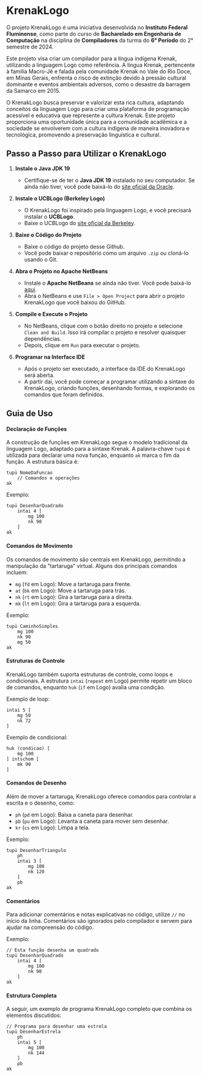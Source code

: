 
# KrenakLogo

O projeto KrenakLogo é uma iniciativa desenvolvida no **Instituto Federal Fluminense**, como parte do curso de **Bacharelado em Engenharia de Computação** na disciplina de **Compiladores** da turma do **6° Período** do 2° semestre de 2024. 

Este projeto visa criar um compilador para a língua indígena Krenak, utilizando a linguagem Logo como referência. A língua Krenak, pertencente à família Macro-Jê e falada pela comunidade Krenak no Vale do Rio Doce, em Minas Gerais, enfrenta o risco de extinção devido à pressão cultural dominante e eventos ambientais adversos, como o desastre da barragem da Samarco em 2015. 

O KrenakLogo busca preservar e valorizar esta rica cultura, adaptando conceitos da linguagem Logo para criar uma plataforma de programação acessível e educativa que represente a cultura Krenak. Este projeto proporciona uma oportunidade única para a comunidade acadêmica e a sociedade se envolverem com a cultura indígena de maneira inovadora e tecnológica, promovendo a preservação linguística e cultural.

## Passo a Passo para Utilizar o KrenakLogo

1. **Instale o Java JDK 19**
   - Certifique-se de ter o **Java JDK 19** instalado no seu computador. Se ainda não tiver, você pode baixá-lo do [site oficial da Oracle](https://www.oracle.com/java/technologies/javase/jdk19-archive-downloads.html).

2. **Instale o UCBLogo (Berkeley Logo)**
   - O KrenakLogo foi inspirado pela linguagem Logo, e você precisará instalar o **UCBLogo**. 
   - Baixe o UCBLogo do [site oficial da Berkeley](https://people.eecs.berkeley.edu/~bh/logo.html).

3. **Baixe o Código do Projeto**
   - Baixe o código do projeto desse Github.
   - Você pode baixar o repositório como um arquivo `.zip` ou cloná-lo usando o Git.

4. **Abra o Projeto no Apache NetBeans**
   - Instale o **Apache NetBeans** se ainda não tiver. Você pode baixá-lo [aqui](https://netbeans.apache.org/front/main/download/nb22/).
   - Abra o NetBeans e use `File > Open Project` para abrir o projeto KrenakLogo que você baixou do GitHub.

5. **Compile e Execute o Projeto**
   - No NetBeans, clique com o botão direito no projeto e selecione `Clean and Build`. Isso irá compilar o projeto e resolver quaisquer dependências.
   - Depois, clique em `Run` para executar o projeto.

6. **Programar na Interface IDE**
   - Após o projeto ser executado, a interface da IDE do KrenakLogo será aberta.
   - A partir daí, você pode começar a programar utilizando a sintaxe do KrenakLogo, criando funções, desenhando formas, e explorando os comandos que foram definidos.


## Guia de Uso
#### Declaração de Funções

A construção de funções em KrenakLogo segue o modelo tradicional da linguagem Logo, adaptado para a sintaxe Krenak. A palavra-chave `tupü` é utilizada para declarar uma nova função, enquanto `ak` marca o fim da função. A estrutura básica é:

```krenaklogo
tupü NomeDaFuncao
    // Comandos e operações
ak
```

Exemplo:

```krenaklogo
tupü DesenharQuadrado
    intai 4 [
        mg 100
        nk 90
    ]
ak
```

#### Comandos de Movimento

Os comandos de movimento são centrais em KrenakLogo, permitindo a manipulação da "tartaruga" virtual. Alguns dos principais comandos incluem:

-   `mg` (`fd` em Logo): Move a tartaruga para frente.
-   `at` (`bk` em Logo): Move a tartaruga para trás.
-   `nk` (`rt` em Logo): Gira a tartaruga para a direita.
-   `mk` (`lt` em Logo): Gira a tartaruga para a esquerda.

Exemplo:

```krenaklogo
tupü CaminhoSimples
    mg 100
    nk 90
    mg 50
ak
```

#### Estruturas de Controle

KrenakLogo também suporta estruturas de controle, como loops e condicionais. A estrutura `intai` (`repeat` em Logo) permite repetir um bloco de comandos, enquanto `huk` (`if` em Logo) avalia uma condição.

Exemplo de loop:

```krenaklogo
intai 5 [
    mg 50
    nk 72
]
```

Exemplo de condicional:
```krenaklogo
huk (condicao) [
    mg 100
] intschom [
    mk 90
]
```

#### Comandos de Desenho

Além de mover a tartaruga, KrenakLogo oferece comandos para controlar a escrita e o desenho, como:

-   `ph` (`pd` em Logo): Baixa a caneta para desenhar.
-   `pb` (`pu` em Logo): Levanta a caneta para mover sem desenhar.
-   `kr` (`cs` em Logo): Limpa a tela.

Exemplo:

```krenaklogo
tupü DesenharTriangulo
    ph
    intai 3 [
        mg 100
        nk 120
    ]
    pb
ak
```

#### Comentários

Para adicionar comentários e notas explicativas no código, utilize `//` no início da linha. Comentários são ignorados pelo compilador e servem para ajudar na compreensão do código.

Exemplo:

```krenaklogo
// Esta função desenha um quadrado
tupü DesenharQuadrado
    intai 4 [
        mg 100
        nk 90
    ]
ak
```

#### Estrutura Completa

A seguir, um exemplo de programa KrenakLogo completo que combina os elementos discutidos:

```krenaklogo
// Programa para desenhar uma estrela
tupü DesenharEstrela
    ph
    intai 5 [
        mg 100
        nk 144
    ]
    pb
ak
```